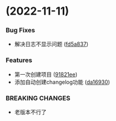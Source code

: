 #  (2022-11-11)


### Bug Fixes

* 解决日志不显示问题 ([fd5a837](https://github.com/liangce20171013/commitlogtest/commit/fd5a8376a6d8a20db4a2cbaec5e503770f8b46fc))


### Features

* 第一次创建项目 ([91821ee](https://github.com/liangce20171013/commitlogtest/commit/91821ee35f65273f3a1b23f56ad885d2767d8c7f))
* 添加自动创建changelog功能 ([da16930](https://github.com/liangce20171013/commitlogtest/commit/da16930069f88e245db7f4a5c7af9942eec277e6))


### BREAKING CHANGES

* 老版本不行了



